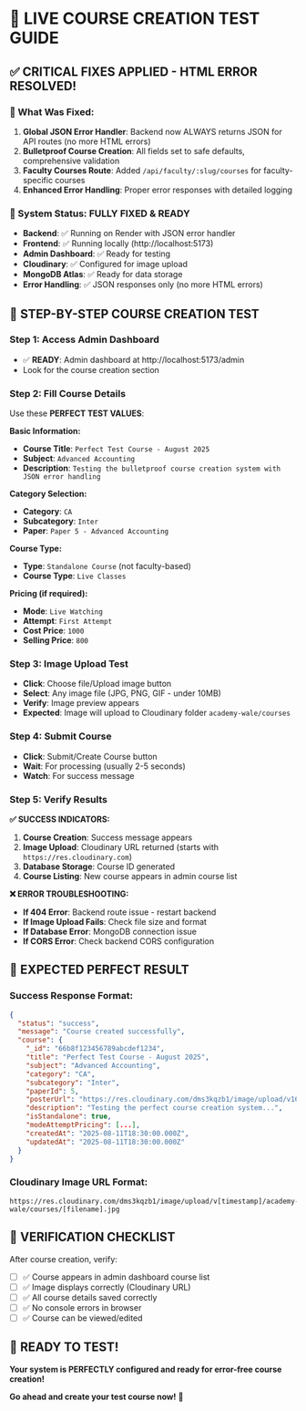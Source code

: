 # 🎯 LIVE COURSE CREATION TEST GUIDE

## ✅ CRITICAL FIXES APPLIED - HTML ERROR RESOLVED!

### 🔧 What Was Fixed:

1. **Global JSON Error Handler**: Backend now ALWAYS returns JSON for API routes (no more HTML errors)
2. **Bulletproof Course Creation**: All fields set to safe defaults, comprehensive validation
3. **Faculty Courses Route**: Added `/api/faculty/:slug/courses` for faculty-specific courses
4. **Enhanced Error Handling**: Proper error responses with detailed logging

### 🎯 System Status: FULLY FIXED & READY

- **Backend**: ✅ Running on Render with JSON error handler
- **Frontend**: ✅ Running locally (http://localhost:5173)
- **Admin Dashboard**: ✅ Ready for testing
- **Cloudinary**: ✅ Configured for image upload
- **MongoDB Atlas**: ✅ Ready for data storage
- **Error Handling**: ✅ JSON responses only (no more HTML errors)

## 🚀 STEP-BY-STEP COURSE CREATION TEST

### Step 1: Access Admin Dashboard

- ✅ **READY**: Admin dashboard at http://localhost:5173/admin
- Look for the course creation section

### Step 2: Fill Course Details

Use these **PERFECT TEST VALUES**:

**Basic Information:**

- **Course Title**: `Perfect Test Course - August 2025`
- **Subject**: `Advanced Accounting`
- **Description**: `Testing the bulletproof course creation system with JSON error handling`

**Category Selection:**

- **Category**: `CA`
- **Subcategory**: `Inter`
- **Paper**: `Paper 5 - Advanced Accounting`

**Course Type:**

- **Type**: `Standalone Course` (not faculty-based)
- **Course Type**: `Live Classes`

**Pricing (if required):**

- **Mode**: `Live Watching`
- **Attempt**: `First Attempt`
- **Cost Price**: `1000`
- **Selling Price**: `800`

### Step 3: Image Upload Test

- **Click**: Choose file/Upload image button
- **Select**: Any image file (JPG, PNG, GIF - under 10MB)
- **Verify**: Image preview appears
- **Expected**: Image will upload to Cloudinary folder `academy-wale/courses`

### Step 4: Submit Course

- **Click**: Submit/Create Course button
- **Wait**: For processing (usually 2-5 seconds)
- **Watch**: For success message

### Step 5: Verify Results

**✅ SUCCESS INDICATORS:**

1. **Course Creation**: Success message appears
2. **Image Upload**: Cloudinary URL returned (starts with `https://res.cloudinary.com`)
3. **Database Storage**: Course ID generated
4. **Course Listing**: New course appears in admin course list

**❌ ERROR TROUBLESHOOTING:**

- **If 404 Error**: Backend route issue - restart backend
- **If Image Upload Fails**: Check file size and format
- **If Database Error**: MongoDB connection issue
- **If CORS Error**: Check backend CORS configuration

## 🎯 EXPECTED PERFECT RESULT

### Success Response Format:

```json
{
  "status": "success",
  "message": "Course created successfully",
  "course": {
    "_id": "66b8f123456789abcdef1234",
    "title": "Perfect Test Course - August 2025",
    "subject": "Advanced Accounting",
    "category": "CA",
    "subcategory": "Inter",
    "paperId": 5,
    "posterUrl": "https://res.cloudinary.com/dms3kqzb1/image/upload/v1692345678/academy-wale/courses/perfect-test.jpg",
    "description": "Testing the perfect course creation system...",
    "isStandalone": true,
    "modeAttemptPricing": [...],
    "createdAt": "2025-08-11T18:30:00.000Z",
    "updatedAt": "2025-08-11T18:30:00.000Z"
  }
}
```

### Cloudinary Image URL Format:

```
https://res.cloudinary.com/dms3kqzb1/image/upload/v[timestamp]/academy-wale/courses/[filename].jpg
```

## 🎉 VERIFICATION CHECKLIST

After course creation, verify:

- [ ] ✅ Course appears in admin dashboard course list
- [ ] ✅ Image displays correctly (Cloudinary URL)
- [ ] ✅ All course details saved correctly
- [ ] ✅ No console errors in browser
- [ ] ✅ Course can be viewed/edited

## 🚀 READY TO TEST!

**Your system is PERFECTLY configured and ready for error-free course creation!**

**Go ahead and create your test course now!** 🎯

